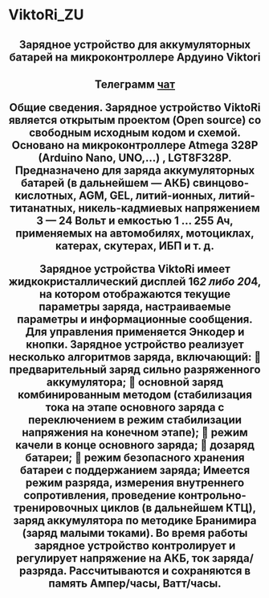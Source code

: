 # ViktoRi_ZU
<h2 align="center">Зарядное устройство для аккумуляторных батарей на микроконтроллере Ардуино Viktori</a>

<h2 align="center">Телеграмм  <a href="https://t.me/arduino_viktori/" target="_blank">чат</a> 


Общие сведения.
Зарядное устройство ViktoRi является открытым проектом (Open source) со свободным исходным кодом и схемой. Основано на микроконтроллере Atmega 328P (Arduino Nano, UNO,…) , LGT8F328P. Предназначено для заряда аккумуляторных батарей (в дальнейшем — АКБ) свинцово-кислотных, AGM, GEL, литий-ионных, литий-титанатных, никель-кадмиевых напряжением 3 — 24 Вольт и емкостью 1 ... 255 Ач, применяемых на автомобилях, мотоциклах, катерах, скутерах, ИБП  и т. д.

Зарядное устройства ViktoRi имеет жидкокристаллический дисплей 16*2 либо 20*4, на котором отображаются текущие параметры заряда, настраиваемые параметры и информационные сообщения. Для управления применяется Энкодер и кнопки.
Зарядное устройство реализует несколько алгоритмов заряда, включающий:  предварительный заряд сильно разряженного аккумулятора;  основной заряд комбинированным методом (стабилизация тока на этапе основного заряда с переключением в режим стабилизации напряжения на конечном этапе);  режим качели в конце основного заряда;  дозаряд батареи;  режим безопасного хранения батареи с поддержанием заряда; Имеется режим разряда, измерения внутреннего сопротивления, проведение контрольно-тренировочных циклов (в дальнейшем КТЦ), заряд аккумулятора по методике Бранимира (заряд малыми токами).
Во время работы зарядное устройство контролирует и регулирует напряжение на АКБ, ток заряда/разряда. Рассчитываются и сохраняются в память Ампер/часы, Ватт/часы.
